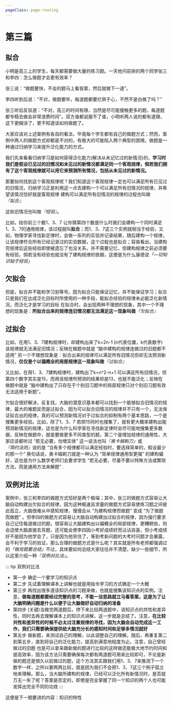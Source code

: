 ```yaml
---
pageClass: page-routing 
---
```


# 第三篇
## 拟合 <Badge text="主题"/>

<div class="case">
    <p>小明是高三上的学生，每天都需要做大量的练习题。一天他问前排的两个同学张三和李四：怎么做题才会更有效率？</p>
    <p>张三说：“做题要快，不会的题马上看笞案，然后就做下一道”。 </p>
    <p>李四听到后说：“不对，做题要牢，每道题都要烂熟于心，不然不是白做了吗？” </p>
    <p>张三听后反驳道：“不对，高三的时间有限，当然是尽可能接触更多的题，每道题都专精去做会非常浪费时间”。双方谁都说服不了谁，小明听两人说的都有道理，这下更糊涂了，更不知道该如何做题了。</p>
</div>

大家应该对上述案例有各自的看法，毕竟每个学生都有自己的做题方式；然而，案例中两人的做题方式却都是不对的，有极大的可能陷入两个典型的困境，做题是一种通过归纳学习来提升泛化能力的方式。

我们先来看看归纳学习是如何获得泛化能力(解决从未记忆过的新情况)的，**学习时我们是假设已见过的旧情况和未见过的新情况都满足同一个客观规律，倘若我们拥有了这个客观规律就可以用它来预测所有情况，包括从未见过的新情况。**

那要如何找到这个客观规律呢？我们知道这个客观规律一定也可以满足所有已见过的旧情况，归纳学习正是利用这一点去建构一个可以满足所有旧情况的规律，并希望该情况恰好就是客观规律 建构可以满足所有旧情况的规律的过程也叫做<i>『拟合』</i>

这些旧情况也叫做<i>『经验』</i>。

比如，给你前三个数1、3、7 让你猜第四个数是什么时我们会建构一个同时满足1、3、7的通用规律，该过程就叫**拟合**；而1、3、7这三个实例就相当于经验，又如，物理学家寻找新定律时，会做一系列的实验并记录结果，随后建构一个规律，让该规律符合所有已经记录过的实验数据，这个过程也是拟合；容易看出，当建构完规律后这些经验即使被遗忘了也没关系，并不需要记忆，但建构规律之前必须要有经验，倘若没有经验也就没有了建构规律的依据，这便是为什么康德说<i>「—切知识始于经验」</i>

## 欠拟合

但是，拟合并不能和学习划等号。因为拟合只能保证记忆，并不能保证学习；拟合只是我们在达成泛化目标时所使用的一种手段，能拟合经验的规律未必能泛化新情况，而泛化才是学习的目标 在拟合时，会出现两种不理想的现象，其中一个不理想的现象是：**所拟合出来的规律连旧情况都无法满足这一现象叫做**<i>『欠拟合』</i>

## 过拟合

比如，在用1、3、7建构规律时，却建构出来了k=2n-1 (n代表位置，k代表数字)该规律就无法满足旧情况；反映在做题中就是 “脑中建构的规律连做过的旧题都不适用” 另一个不理想现象是：拟合出来的规律可以满足所有旧情况但却无法预测新情况，**仅仅是个以偏概全的局部规律这一现象叫做**<i>『过拟合』</i>

又比如，在用1、3、7建构规律时，建构出了k=n^2-n+1 可以满足所有旧情况，但第四个数字其实是15，而用该规律所预测的结果却是13，也就不能泛化；反映在做题中就是 “脑中建构出了只存在于个别旧习题中的局部规律只对个别旧习题有效无法适用于新题”。

欠拟合很好解决，反复找，大脑的潜意识基本都可以找到一个能够拟合旧情况的规律，最大的难题反而是过拟合，因为可以拟合旧情况的规律并不只有一个，无法保证拟合出的规律，真的可以预测新情况对于过拟合的抑制有两个基本思路，一个是搜集更多经验。比如，除了1、3、7 若把15同时也搜集了，就有更大概率建构出能预测新情况的规律，这也是为什么科学家在寻找新定律时会尽可能地搜集更多数据，反映在做题中，就是要做更多不同类型的题，第二个是增加规律的通用性，大家应该都听过 “若无必要，勿增实体” 这一说法也叫<i>『奥卡姆剃刀』</i>或<i>『简约法则』</i>说的是 “当有多个规律都可以满足经验时，要选择简单的，假设最少的那一个” 换句话说，奥卡姆剃刀就是一种认为 “简单规律通用型更强” 的建构偏好，这也是为什么数学老师们会要求学生 “若无必要，尽量不要以特殊方法或繁琐方法，而是通用方法来解题” .

## 双例对比法

案例中，张三和李四的做题方式恰好是两个极端；其中，张三的做题方式容易让大脑自动构建出欠拟合的规律，因为这种极速且求量的做题方式容易使练习题之间彼此孤立，大脑很难从中感知规律，慢慢会从 “为建构规律而做题” 变成 “为了做题而做题” 。但李四的做题方式容易让大脑自动构建出过拟合的规律，因为强行要求自己记住每道做过的题，很容易让大脑建构出以偏概全的局部规律，更糟糕些，则会迫使大脑直接去背题，还可能会使李四因小考好成绩好而沾沾自喜，但小考成绩好不是因为他学会了，只是因为他背住了，等到考新问题的大考时问题才会暴露，会不利于学习的验证，那么合理的做题方式是什么呢？其实就是所有老师都强调过的<i>「做完题要总结」</i>不过，具体要如何总结大家往往并不清楚，缺少一些细节，所以这里介绍一种<i>『双例对比法』</i>。

::: tip 双例对比法
* 第一步 确定一个要学习的知识点
* 第二步 先试着理解课本上讲解也就是用指令学习的方式确定一个大概
* 第三步 再找出很多道该知识点的习题来做，也就是搜集该知识点的实例。注意，**做每道题都要经过完整的思考，不能一没思路就立马看答案，这是为了让大脑明确问题是什么以便于让大脑做好自动归纳的准备**
* 第四步 (关键)当做完两道题后，停下来比较两道题中，该知识点的共性和差异性，同时去再去理解课本上的知识点讲解，这一步就是总结了。注意，**在比较共性和差异性的时候不必太过注重规律的寻找，因为大脑会自动完成这一工作，我们只需要确保提供给大脑充分长的感知时间和足够多情况就好**
* 第五步 做新题，来测试自己的理解，以此调整自己的理解。随后，再重复第二到第五步，直到将自己的泛化能力，提高到满意地程度为止。注意，自己曾经做过的旧题 也是可以拿来跟新做的题进行比较的这样做还能极大地节约时间和提高效率，因为该方法只需要确保每次都有两道题可用来比较即可，不论是新做的题还是很久以前做过的题，这个方法其实跟我们用1、3、7来推测下一个数字一样，之所以要两两比较，就是因为我们不会把1、3、7这三个例子孤立地来理解。那么，当大脑所建构的规律，已经可以泛化所有新情况时，是否就万无一失了呢？答案是否定的，即使是完全掌握了同一个知识的两个人也可能发挥出完全不同的功效 
:::

这便是下一期要讲的内容：知识的特性